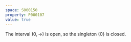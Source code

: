 ```yaml
---
space: S000150
property: P000107
value: true
---
```


The interval $(0, \rightarrow)$ is open, so the singleton $\{0\}$ is closed.

